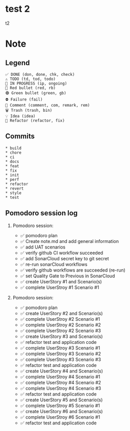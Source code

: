 # test 2 
t2 
# Note

## Legend
    ✅ DONE (don, done, chk, check)
	⚠️ TODO (td, tod, todo)
	🚧 IN PROGRESS (ip, ongoing)
	🔴 Red bullet (red, rb)
	🟢 Green bullet (green, gb)
	⛔ Failure (fail)
	💬 Comment (comment, com, remark, rem)
	🗑️ Trash (trash, bin)
	💡 Idea (idea)
	🔨 Refactor (refactor, fix)
	
## Commits
	* build
	* chore
	* ci
	* docs
	* feat
	* fix
	* init
	* perf
	* refactor
	* revert
	* style
	* test

## Pomodoro session log
1. Pomodoro session:
	* ✅ pomodoro plan
	* ✅ Create note.md and add general information 
	* ✅ add UAT scenarios
	* ✅ verify github CI workflow succeeded
	* ✅ add SonarCloud secret key to git secret
	* ✅ re-run sonarCloud workflows	
	* ✅ verify github workflows are succeeded (re-run)
	* ✅ set Quality Gate to Previous in SonarCloud
	* ✅ create UserStory #1 and Scenario(s)
	* ✅ complete UserStroy #1 Scenario #1 

2. Pomodoro session:
    * ✅ pomodoro plan
	* ✅ create UserStory #2 and Scenario(s)
	* ✅ complete UserStroy #2 Scenario #1
	* ✅ complete UserStroy #2 Scenario #2
	* ✅ complete UserStroy #2 Scenario #3 
	* ✅ create UserStory #3 and Scenario(s)
	* ✅ refactor test and application code
	* ✅ complete UserStroy #3 Scenario #1
	* ✅ complete UserStroy #3 Scenario #2
	* ✅ complete UserStroy #3 Scenario #3
	* ✅ refactor test and application code
	* ✅ create UserStory #4 and Scenario(s)
	* ✅ complete UserStroy #4 Scenario #1
	* ✅ complete UserStroy #4 Scenario #2
	* ✅ complete UserStroy #4 Scenario #3
	* ✅ refactor test and application code	
	* ✅ create UserStory #5 and Scenario(s)
	* ✅ complete UserStroy #5 Scenario #1
	* ✅ create UserStory #6 and Scenario(s)
	* ✅ complete UserStroy #6 Scenario #1
	* ✅ refactor test and application code	